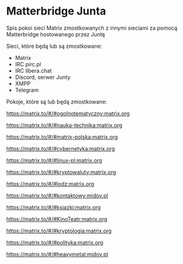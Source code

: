 # Matterbridge Junta
Spis pokoi sieci Matrix zmostkowanych z innymi sieciami za pomocą Matterbridge hostowanego przez Juntę

Sieci, które będą lub są zmostkowane:
* Matrix
* IRC pirc.pl
* IRC libera.chat
* Discord, serwer Junty
* XMPP
* Telegram

Pokoje, które są lub będą zmostkowane:

https://matrix.to/#/#ogolnotematyczny:matrix.org

https://matrix.to/#/#nauka-technika:matrix.org

https://matrix.to/#/#matrix-polska:matrix.org

https://matrix.to/#/#cybernetyka:matrix.org

https://matrix.to/#/#linux-pl:matrix.org

https://matrix.to/#/#kryptowaluty:matrix.org

https://matrix.to/#/#lodz:matrix.org

https://matrix.to/#/#kontaktowy:midov.pl

https://matrix.to/#/#ksiazki:matrix.org

https://matrix.to/#/#KinoTeatr:matrix.org

https://matrix.to/#/#kryptologia:matrix.org

https://matrix.to/#/#polityka:matrix.org

https://matrix.to/#/#heavymetal:midov.pl
